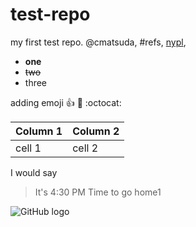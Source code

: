 # test-repo
my first test repo.
@cmatsuda, #refs, [nypl](www.nypl.org),
- **one**
- <del>two</del>
- three

adding emoji
:+1:  :camel:  :octocat:

Column 1 | Column 2
----------- | ----------
cell 1 | cell 2
I would say
> It's 4:30 PM
> Time to go home1

![GitHub logo](/images/logo.png)
